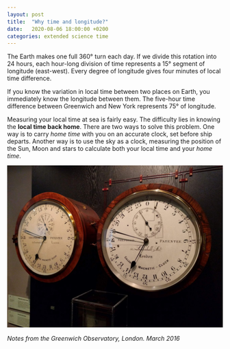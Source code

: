 ```yaml
---
layout: post
title:  "Why time and longitude?"
date:   2020-08-06 18:00:00 +0200
categories: extended science time 
---
```


The Earth makes one full 360&#176; turn each day. If we divide this rotation into 24 hours, each hour-long division of time represents a 15&#176; segment of longitude (east-west). Every degree of longitude gives four minutes of local time difference.

If you know the variation in local time between two places on Earth, you immediately know the longitude between them. The five-hour time difference between Greenwich and New York represents 75&#176; of longitude.

Measuring your local time at sea is fairly easy. The difficulty lies in knowing the <span class="bw">**local time back home**</span>. There are two ways to solve this problem. One way is to carry _home time_ with you on an accurate clock, set before ship departs. Another way is to use the sky as a clock, measuring the position of the Sun, Moon and stars to calculate both your local time and your _home time_.

<img src="/images/clock.jpg" alt="Clock Greenwich Observatory" class="post-image"/>

_Notes from the Greenwich Observatory, London. March 2016_
